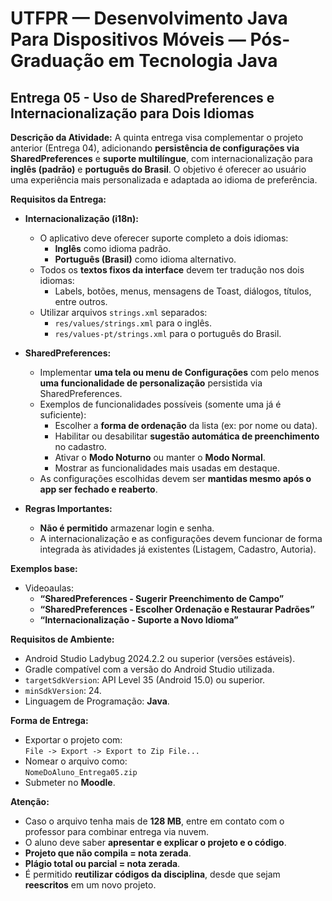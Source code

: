 # UTFPR — Desenvolvimento Java Para Dispositivos Móveis — Pós-Graduação em Tecnologia Java

## Entrega 05 - Uso de SharedPreferences e Internacionalização para Dois Idiomas

**Descrição da Atividade:**
A quinta entrega visa complementar o projeto anterior (Entrega 04), adicionando **persistência de configurações via SharedPreferences** e **suporte multilíngue**, com internacionalização para **inglês (padrão)** e **português do Brasil**. O objetivo é oferecer ao usuário uma experiência mais personalizada e adaptada ao idioma de preferência.

**Requisitos da Entrega:**

- **Internacionalização (i18n):**
  - O aplicativo deve oferecer suporte completo a dois idiomas:
    - **Inglês** como idioma padrão.
    - **Português (Brasil)** como idioma alternativo.
  - Todos os **textos fixos da interface** devem ter tradução nos dois idiomas:
    - Labels, botões, menus, mensagens de Toast, diálogos, títulos, entre outros.
  - Utilizar arquivos `strings.xml` separados:
    - `res/values/strings.xml` para o inglês.
    - `res/values-pt/strings.xml` para o português do Brasil.

- **SharedPreferences:**
  - Implementar **uma tela ou menu de Configurações** com pelo menos **uma funcionalidade de personalização** persistida via SharedPreferences.
  - Exemplos de funcionalidades possíveis (somente uma já é suficiente):
    - Escolher a **forma de ordenação** da lista (ex: por nome ou data).
    - Habilitar ou desabilitar **sugestão automática de preenchimento** no cadastro.
    - Ativar o **Modo Noturno** ou manter o **Modo Normal**.
    - Mostrar as funcionalidades mais usadas em destaque.
  - As configurações escolhidas devem ser **mantidas mesmo após o app ser fechado e reaberto**.

- **Regras Importantes:**
  - **Não é permitido** armazenar login e senha.
  - A internacionalização e as configurações devem funcionar de forma integrada às atividades já existentes (Listagem, Cadastro, Autoria).

**Exemplos base:**
- Videoaulas:
  - **“SharedPreferences - Sugerir Preenchimento de Campo”**
  - **“SharedPreferences - Escolher Ordenação e Restaurar Padrões”**
  - **“Internacionalização - Suporte a Novo Idioma”**

**Requisitos de Ambiente:**
- Android Studio Ladybug 2024.2.2 ou superior (versões estáveis).
- Gradle compatível com a versão do Android Studio utilizada.
- `targetSdkVersion`: API Level 35 (Android 15.0) ou superior.
- `minSdkVersion`: 24.
- Linguagem de Programação: **Java**.

**Forma de Entrega:**
- Exportar o projeto com:  
  `File -> Export -> Export to Zip File...`
- Nomear o arquivo como:  
  `NomeDoAluno_Entrega05.zip`
- Submeter no **Moodle**.

**Atenção:**
- Caso o arquivo tenha mais de **128 MB**, entre em contato com o professor para combinar entrega via nuvem.
- O aluno deve saber **apresentar e explicar o projeto e o código**.
- **Projeto que não compila = nota zerada**.
- **Plágio total ou parcial = nota zerada**.
- É permitido **reutilizar códigos da disciplina**, desde que sejam **reescritos** em um novo projeto.
